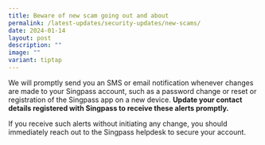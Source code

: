 ```yaml
---
title: Beware of new scam going out and about
permalink: /latest-updates/security-updates/new-scams/
date: 2024-01-14
layout: post
description: ""
image: ""
variant: tiptap
---
```

<p>We will promptly send you an SMS or email notification whenever changes are made to your Singpass account, such as a password change or reset or registration of the Singpass app on a new device. <strong>Update your contact details registered with Singpass to receive these alerts promptly.</strong></p><p>If you receive such alerts without initiating any change, you should immediately reach out to the Singpass helpdesk to secure your account.</p>